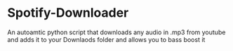 # Spotify-Downloader
An autoamtic python script that downloads any audio in .mp3 from youtube and adds it to your Downlaods folder and allows you to bass boost it


